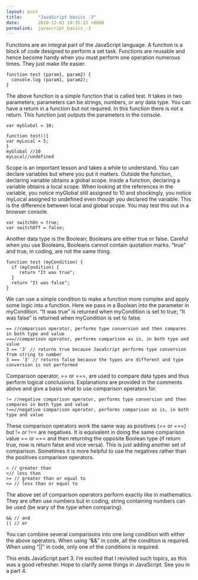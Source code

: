 ```yaml
---
layout: post
title:      "JavaScript basics -3"
date:       2018-12-02 19:35:15 +0000
permalink:  javascript_basics_-3
---
```



Functions are an integral part of the JavaScript language. A function is a block of code designed to perform a set task. Functions are reusable and hence become handy when you must perform one operation numerous times. They just make life easier.

```
function test (param1, param2) {
  console.log (param1, param2);
}
```


The above function is a simple function that is called test. It takes in two parameters; parameters can be strings, numbers, or any data type. You can have a return in a function but not required. In this function there is not a return. This function just outputs the parameters in the console.

```
var myGlobal = 10;

function test(){
var myLocal = 5;
}
myGlobal //10
myLocal//undefined
```

Scope is an important lesson and takes a while to understand. You can declare variables but where you put it matters. Outside the function, declaring variable obtains a global scope. Inside a function, declaring a variable obtains a local scope. When looking at the references in the variable, you notice myGlobal still assigned to 10 and shockingly, you notice myLocal assigned to undefined even though you declared the variable. This is the difference between local and global scope. You may test this out in a browser console.

```
var switchOn = true;
var switchOff = false;
```

Another data type is the Boolean; Booleans are either true or false. Careful when you use Booleans, Booleans cannot contain quotation marks. “true” and true, in coding, are not the same thing.

```
function test (myCondition) {
  if (myCondition) {
     return "It was true";
  }
  return "It was false";
}
```

We can use a simple condition to make a function more complex and apply some logic into a function. Here we pass in a Boolean into the parameter in myCondition. “It was true” is returned when myCondition is set to true; “It was false” is returned when myCondition is set to false.

```
== //comparison operator, performs type conversion and then compares in both type and value
===//comparison operator, performs comparison as is, in both type and value
3 == '3' // returns true because JavaScript performs type conversion from string to number
3 === '3' // returns false because the types are different and type conversion is not performed
```

Comparison operator, == or ===, are used to compare data types and thus perform logical conclusions. Explanations are provided in the comments above and give a basis what to use comparison operators for.

```
!= //negative comparison operator, performs type conversion and then compares in both type and value
!==//negative comparison operator, performs comparison as is, in both type and value
```

These comparison operators work the same way as positives (== or ===) but != or !== are negatives. It is equivalent in doing the same comparison value == or === and then returning the opposite Boolean type (if return true, now is return false and vice versa). This is just adding another set of comparison. Sometimes it is more helpful to use the negatives rather than the positives comparison operators.

```
> // greater than
<// less than
>= // greater than or equal to
<= // less than or equal to
```

The above set of comparison operators perform exactly like in mathematics. They are often use numbers but in coding, string containing numbers can be used (be wary of the type when comparing). 

```
&& // and
|| // or
```

You can combine several comparisons into one long condition with either the above operators. When using “&&” in code, all the condition is required. When using “||” in code, only one of the conditions is required. 

This ends JavaScript part 3. I’m excited that I revisited such topics, as this was a good refresher. Hope to clarify some things in JavaScript. See you in a part 4.

